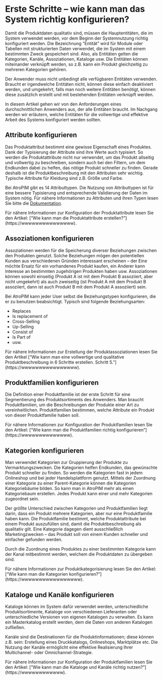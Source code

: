 # Erste Schritte – wie kann man das System richtig konfigurieren?

Damit die Produktdaten qualitativ sind, müssen die Hauptentitäten, die im System verwendet werden, vor dem Beginn der Systemnutzung richtig konfiguriert werden. Die Bezeichnung “Entität” wird für Module oder Tabellen mit strukturierten Daten verwendet, die im System mit einem bestimmten Zweck gespeichert sind. Also, als Entitäten gelten die Kategorien, Kanäle, Assoziationen, Kataloge usw. Die Entitäten können miteinander verknüpft werden, so z.B. kann ein Produkt gleichzeitig zu mehreren Kategorien gehören. 

Der Anwender muss nicht unbedingt alle verfügbaren Entitäten verwenden. Braucht er irgendwelche Entitäten nicht, können diese einfach deaktiviert werden, und umgekehrt, falls man noch weitere Entitäten benötigt, können diese zusätzlich erstellt und mit bestehenden Entitäten verknüpft werden.

In diesem Artikel gehen wir von den Anforderungen eines durchschnittlichen Anwenders aus, der alle Entitäten braucht. Im Nachgang werden wir erläutern, welche Entitäten für die vollwertige und effektive Arbeit des Systems konfiguriert werden sollten. 

## Attribute konfigurieren

Das Produktattribut bestimmt eine gewisse Eigenschaft eines Produktes. Dank der Typisierung der Attribute sind ihre Werte auch typisiert. So werden die Produktattribute nicht nur verwendet, um das Produkt allseitig und vollwertig zu beschreiben, sondern auch bei den Filtern, um dem Endkunden dabei zu helfen, das nötige Produkt schneller zu finden. Gerade deshalb ist die Produktbeschreibung mit den Attributen sehr wichtig. Typische Attribute für Kleidung sind z.B. Größe und Farbe. 

Bei AtroPIM gibt es 14 Attributtypen. Die Nutzung von Attributtypen ist für eine bessere Typisierung und entsprechende Validierung der Daten im System nötig. Für nähere Informationen zu Attributen und ihren Typen lesen Sie bitte die [Dokumentation](https://atropim.com/help/attributes). 

Für nähere Informationen zur Konfiguration der Produktattribute lesen Sie den Artikel: \[“Wie kann man die Produktattribute erstellen?”\] (https://wwwwwwwwwwwwwww).

## Assoziationen konfigurieren

Assoziationen werden für die Speicherung diverser Beziehungen zwischen den Produkten genutzt. Solche Beziehungen mögen den potentiellen Kunden aus verschiedenen Gründen interessant erscheinen – der Eine möchte Ersatz für ein vorhandenes Produkt kaufen, ein Anderer kann Interesse an bestimmten zugehörigen Produkten haben usw. Assoziationen können sowohl einseitig (Produkt A ist mit dem Produkt B assoziiert, aber nicht umgekehrt) als auch zweiseitig (ist Produkt A mit dem Produkt B assoziiert, dann ist auch Produkt B mit dem Produkt A assoziiert) sein. 

Bei AtroPIM kann jeder User selbst die Beziehungstypen konfigurieren, die er zu benutzen beabsichtigt. Typisch sind folgende Beziehungsarten: 

-   Replaces
-   Is replacement of
-   Cross-Selling
-   Up-Selling
-   Consist of
-   Is Part of
-   usw.

Für nähere Informationen zur Erstellung der Produktassoziationen lesen Sie den Artikel \[“Wie kann man eine vollwertige und qualitative Produktbeschreibung in 6 Schritte erstellen. Schritt 5.”\] (https://wwwwwwwwwwwwwwww).

## Produktfamilien konfigurieren

Die Definition einer Produktfamilie ist der erste Schritt für eine Segmentierung des Produktsortiments des Anwenders. Man braucht Produktfamilien, um die Beschreibungen der Produkte einer Art zu vereinheitlichen. Produktfamilien bestimmen, welche Attribute ein Produkt von dieser Produktfamilie haben soll. 

Für nähere Informationen zur Konfiguration der Produktfamilien lesen Sie den Artikel: \[“Wie kann man die Produktfamilien richtig konfigurieren”\](https://wwwwwwwwwwwwww).

## Kategorien konfigurieren

Man verwendet Kategorien zur Gruppierung der Produkte zu Vermarktungszwecken. Die Kategorien helfen Endkunden, das gewünschte Produkt schneller zu finden. So werden die Kategorien fast in jedem Onlineshop und bei jeder Handelsplattform genutzt. Mittels der Zuordnung einer Kategorie zu einer Parent-Kategorie können die Kategorien Kategoriebäume bilden. So kann man in AtroPIM mehr als einen Kategoriebaum erstellen. Jedes Produkt kann einer und mehr Kategorien zugeordnet sein. 

Der größte Unterschied zwischen Kategorien und Produktfamilien liegt darin, dass ein Produkt mehrere Kategorien, aber nur eine Produktfamilie haben kann. Die Produktfamilie bestimmt, welche Produktattribute bei einem Produkt auszufüllen sind, damit die Produktbeschreibung als qualitativ gilt. Eine Kategorie dagegen dient ausschließlich Marketingzwecken – das Produkt soll von einem Kunden schneller und einfacher gefunden werden.

Durch die Zuordnung eines Produktes zu einer bestimmten Kategorie kann der Kanal mitbestimmt werden, welchem die Produktdaten zu übergeben sind.

Für nähere Informationen zur  Produktkategorisierung lesen Sie den Artikel: \[“Wie kann man die Kategorien konfigurieren?”\] (https://wwwwwwwwwwwwwwwww). 

## Kataloge und Kanäle konfigurieren

Kataloge können im System dafür verwendet werden, unterschiedliche Produktsortimente, Kataloge von verschiedenen Lieferanten oder unterschiedliche Versionen von eigenen Katalogen zu verwalten. Es kann ein Masterkatalog erstellt werden, dem die Daten von anderen Katalogen zufließen.

Kanäle sind die Destinationen für die Produktinformationen; diese können z.B. sein: Erstellung eines Druckkatalogs, Onlineshops, Marktplätze etc. Die Nutzung der Kanäle ermöglicht eine effektive Realisierung Ihrer Multichannel- oder Omnichannel-Strategie.

Für nähere Informationen zur Konfiguration der Produktfamilien lesen Sie den Artikel: \[“Wie kann man die Kataloge und Kanäle richtig nutzen?”\] (https://wwwwwwwwwwww). 
